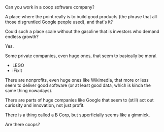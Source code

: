 Can you work in a coop software company?

A place where the point really is to build good products (the phrase that all those disgruntled Google people used), and that's it?

Could such a place scale without the gasoline that is investors who demand endless growth?

Yes.

Some private companies, even huge ones, that seem to basically be moral.

<ul>
<li> LEGO </li>
<li> iFixit </li>
</ul>

There are nonprofits, even huge ones like  Wikimedia, that more or less seem to deliver good software
(or at least good data, which is kinda the same thing nowadays).

There are parts of huge companies like Google that seem to (still) act out
curiosity and innovation, not just profit.

There is a thing called a B Corp, but superficially seems like a gimmick.

Are there coops?


